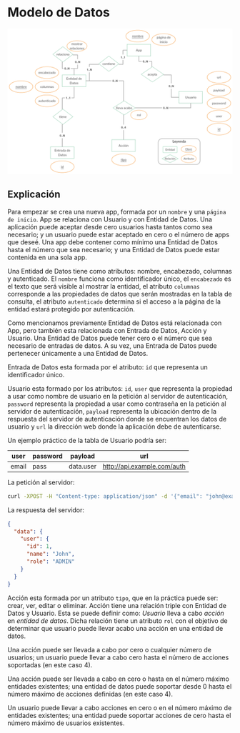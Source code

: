 # Modelo de Datos
![Modelo Entidad-Relación](../assets/mer.png)

## Explicación
Para empezar se crea una nueva app, formada por un `nombre` y una `página de inicio`. App se relaciona con Usuario y con Entidad de Datos. Una aplicación puede aceptar desde cero usuarios hasta tantos como sea necesario; y un usuario puede estar aceptado en cero o el número de apps que deseé.
Una app debe contener como mínimo una Entidad de Datos hasta el número que sea necesario; y una Entidad de Datos puede estar contenida en una sola app.

Una Entidad de Datos tiene como atributos: nombre, encabezado, columnas y autenticado. El `nombre` funciona como identificador único, el `encabezado` es el texto que será visible al mostrar la entidad, el atributo `columnas` corresponde a las propiedades de datos que serán mostradas en la tabla de consulta,  el atributo `autenticado` determina si el acceso a la página de la entidad estará protegido por autenticación.

Como mencionamos previamente Entidad de Datos está relacionada con App, pero también esta relacionada con Entrada de Datos, Acción y Usuario.
Una Entidad de Datos puede tener cero o el número que sea necesario de entradas de datos. A su vez, una Entrada de Datos puede pertenecer únicamente a una Entidad de Datos.

Entrada de Datos esta formada por el atributo: `id` que representa un identificador único.

Usuario esta formado por los atributos: `id`, `user` que representa la propiedad a usar como nombre de usuario en la petición al servidor de autenticación, `password` representa la propiedad a usar como contraseña en la petición al servidor de autenticación, `payload` representa la ubicación dentro de la respuesta del servidor de autenticación donde se encuentran los datos de usuario y `url` la dirección web donde la aplicación debe de autenticarse.

Un ejemplo práctico de la tabla de Usuario podría ser:

| user  | password | payload   | url                         |
| ----- | -------- | --------- | --------------------------- |
| email | pass     | data.user | http://api.example.com/auth |

La petición al servidor:
```bash
curl -XPOST -H "Content-type: application/json" -d '{"email": "john@example.com", "pass": "!6376e890bShbksd"}' 'http://api.example.com/auth'
```
La respuesta del servidor:
```json
{
  "data": {
    "user": {
      "id": 1,
      "name": "John",
      "role": "ADMIN"
    }
  }
}
```

Acción esta formada por un atributo `tipo`, que en la práctica puede ser: crear, ver, editar o eliminar. Acción tiene una relación triple con Entidad de Datos y Usuario. Esta se puede definir como: _Usuario_ lleva a cabo _acción_ en _entidad de datos_. Dicha relación tiene un atributo `rol` con el objetivo de determinar que usuario puede llevar acabo una acción en una entidad de datos.

Una acción puede ser llevada a cabo por cero o cualquier número de usuarios; un usuario puede llevar a cabo cero hasta el número de acciones soportadas (en este caso 4).

Una acción puede ser llevada a cabo en cero o hasta en el número máximo entidades existentes; una entidad de datos puede soportar desde 0 hasta el número máximo de acciones definidas (en este caso 4).

Un usuario puede llevar a cabo acciones en cero o en el número máximo de entidades existentes; una entidad puede soportar acciones de cero hasta el número máximo de usuarios existentes.